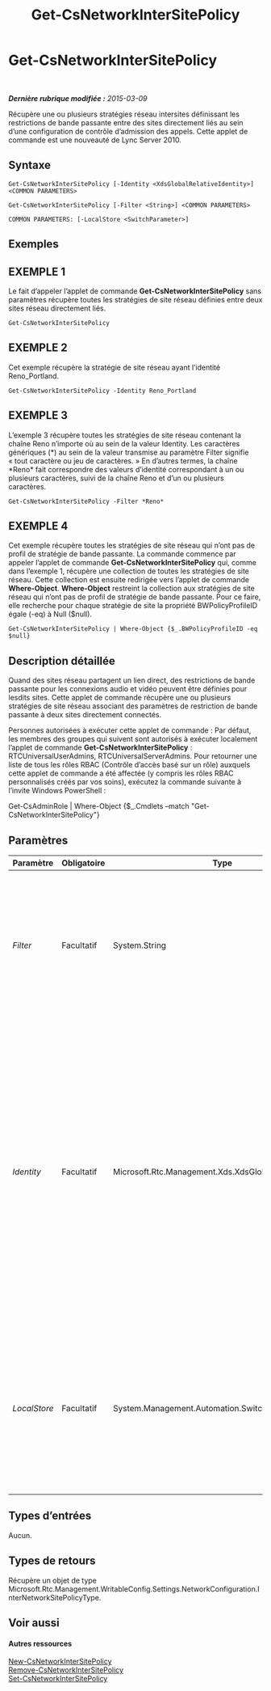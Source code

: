 ﻿---
title: Get-CsNetworkInterSitePolicy
TOCTitle: Get-CsNetworkInterSitePolicy
ms:assetid: a4a64048-f8d7-483a-9565-0c6f3b0937b7
ms:mtpsurl: https://technet.microsoft.com/fr-fr/library/Gg412769(v=OCS.15)
ms:contentKeyID: 49298398
ms.date: 05/20/2016
mtps_version: v=OCS.15
ms.translationtype: HT
---

# Get-CsNetworkInterSitePolicy

 

_**Dernière rubrique modifiée :** 2015-03-09_

Récupère une ou plusieurs stratégies réseau intersites définissant les restrictions de bande passante entre des sites directement liés au sein d’une configuration de contrôle d’admission des appels. Cette applet de commande est une nouveauté de Lync Server 2010.

## Syntaxe

    Get-CsNetworkInterSitePolicy [-Identity <XdsGlobalRelativeIdentity>] <COMMON PARAMETERS>

    Get-CsNetworkInterSitePolicy [-Filter <String>] <COMMON PARAMETERS>

    COMMON PARAMETERS: [-LocalStore <SwitchParameter>]

## Exemples

## EXEMPLE 1

Le fait d’appeler l’applet de commande **Get-CsNetworkInterSitePolicy** sans paramètres récupère toutes les stratégies de site réseau définies entre deux sites réseau directement liés.

    Get-CsNetworkInterSitePolicy

## EXEMPLE 2

Cet exemple récupère la stratégie de site réseau ayant l’identité Reno\_Portland.

    Get-CsNetworkInterSitePolicy -Identity Reno_Portland

## EXEMPLE 3

L’exemple 3 récupère toutes les stratégies de site réseau contenant la chaîne Reno n’importe où au sein de la valeur Identity. Les caractères génériques (\*) au sein de la valeur transmise au paramètre Filter signifie « tout caractère ou jeu de caractères. » En d’autres termes, la chaîne \*Reno\* fait correspondre des valeurs d’identité correspondant à un ou plusieurs caractères, suivi de la chaîne Reno et d’un ou plusieurs caractères.

    Get-CsNetworkInterSitePolicy -Filter *Reno*

## EXEMPLE 4

Cet exemple récupère toutes les stratégies de site réseau qui n’ont pas de profil de stratégie de bande passante. La commande commence par appeler l’applet de commande **Get-CsNetworkInterSitePolicy** qui, comme dans l’exemple 1, récupère une collection de toutes les stratégies de site réseau. Cette collection est ensuite redirigée vers l’applet de commande **Where-Object**. **Where-Object** restreint la collection aux stratégies de site réseau qui n’ont pas de profil de stratégie de bande passante. Pour ce faire, elle recherche pour chaque stratégie de site la propriété BWPolicyProfileID égale (-eq) à Null ($null).

    Get-CsNetworkInterSitePolicy | Where-Object {$_.BWPolicyProfileID -eq $null}

## Description détaillée

Quand des sites réseau partagent un lien direct, des restrictions de bande passante pour les connexions audio et vidéo peuvent être définies pour lesdits sites. Cette applet de commande récupère une ou plusieurs stratégies de site réseau associant des paramètres de restriction de bande passante à deux sites directement connectés.

Personnes autorisées à exécuter cette applet de commande : Par défaut, les membres des groupes qui suivent sont autorisés à exécuter localement l’applet de commande **Get-CsNetworkInterSitePolicy** : RTCUniversalUserAdmins, RTCUniversalServerAdmins. Pour retourner une liste de tous les rôles RBAC (Contrôle d’accès basé sur un rôle) auxquels cette applet de commande a été affectée (y compris les rôles RBAC personnalisés créés par vos soins), exécutez la commande suivante à l’invite Windows PowerShell :

Get-CsAdminRole | Where-Object {$\_.Cmdlets –match "Get-CsNetworkInterSitePolicy"}

## Paramètres


<table>
<colgroup>
<col style="width: 25%" />
<col style="width: 25%" />
<col style="width: 25%" />
<col style="width: 25%" />
</colgroup>
<thead>
<tr class="header">
<th>Paramètre</th>
<th>Obligatoire</th>
<th>Type</th>
<th>Description</th>
</tr>
</thead>
<tbody>
<tr class="odd">
<td><p><em>Filter</em></p></td>
<td><p>Facultatif</p></td>
<td><p>System.String</p></td>
<td><p>Chaîne contenant des caractères génériques recherchant les stratégies dont les valeurs d’identité correspondent à la chaîne à caractère générique.</p></td>
</tr>
<tr class="even">
<td><p><em>Identity</em></p></td>
<td><p>Facultatif</p></td>
<td><p>Microsoft.Rtc.Management.Xds.XdsGlobalRelativeIdentity</p></td>
<td><p>Identificateur unique de la stratégie de site réseau que vous souhaitez récupérer. Les stratégies de site réseau étant créées au niveau de l’étendue globale seulement, il n’est pas nécessaire de spécifier une étendue pour cet identificateur. Il contient en effet une chaîne au nom unique permettant d’identifier cette stratégie.</p></td>
</tr>
<tr class="odd">
<td><p><em>LocalStore</em></p></td>
<td><p>Facultatif</p></td>
<td><p>System.Management.Automation.SwitchParameter</p></td>
<td><p>Récupère les informations de stratégie intersite réseau à partir du réplica local du magasin central de gestion, au lieu du magasin central de gestion lui-même.</p></td>
</tr>
</tbody>
</table>


## Types d’entrées

Aucun.

## Types de retours

Récupère un objet de type Microsoft.Rtc.Management.WritableConfig.Settings.NetworkConfiguration.InterNetworkSitePolicyType.

## Voir aussi

#### Autres ressources

[New-CsNetworkInterSitePolicy](new-csnetworkintersitepolicy.md)  
[Remove-CsNetworkInterSitePolicy](remove-csnetworkintersitepolicy.md)  
[Set-CsNetworkInterSitePolicy](set-csnetworkintersitepolicy.md)


